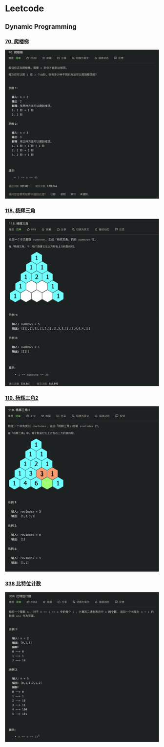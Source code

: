 # Leetcode

## Dynamic Programming

### [70. 爬楼梯](DynamicProgramming/70.go)
![70](img/70.png)

### [118. 杨辉三角](DynamicProgramming/118.go)
![](img/118.png)

### [119. 杨辉三角2](DynamicProgramming/119.go)
![](img/119.png)

### [338 比特位计数](DynamicProgramming/338.go)
![](img/338.png)